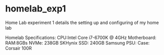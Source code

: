 # homelab_exp1

Home Lab experiment 1 details the setting up and configuring of my home lab

Homelab Specifications:
  CPU:Intel Core i7-6700K @ 4GHz
  Motherboard: 
  RAM:8GBs
  NVMe:  238GB SKHynix
  SSD: 240GB Samsung
  PSU: 
  Case: Corsair 100R
